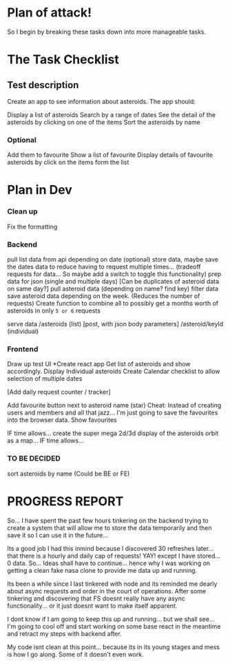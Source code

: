 # Plan of attack!

So I begin by breaking these tasks down into more manageable tasks.

# The Task Checklist

## Test description
Create an app to see information about asteroids. The app should:

Display a list of asteroids
Search by a range of dates
See the detail of the asteroids by clicking on one of the items
Sort the asteroids by name

### Optional
Add them to favourite
Show a list of favourite
Display details of favourite asteroids by click on the items form the list


# Plan in Dev

### Clean up
Fix the formatting

### Backend
pull list data from api depending on date
(optional) store data, maybe save the dates data to reduce having to request multiple times... (tradeoff requests for data... So maybe add a switch to toggle this functionality)
prep data for json (single and multiple days) [Can be duplicates of asteroid data on same day?]
pull asteroid data (depending on name? find key)
filter data
save asteroid data depending on the week. (Reduces the number of requests)
Create function to combine all to possibly get a months worth of asteroids in only `5 or 6` requests

serve data
  /asteroids (list)
  [post, with json body parameters]
  /asteroid/keyId (individual)

### Frontend
Draw up test UI
*Create react app
Get list of asteroids and show accordingly.
Display Individual asteroids
Create Calendar checklist to allow selection of multiple dates

[Add daily request counter / tracker]

Add favourite button next to asteroid name (star)
Cheat: Instead of creating users and members and all that jazz... I'm just going to save the favourites into the browser data.
Show favourites

IF time allows... create the super mega 2d/3d display of the asteroids orbit as a map... IF time allows...

### TO BE DECIDED
sort asteroids by name (Could be BE or FE)



# PROGRESS REPORT
So... I have spent the past few hours tinkering on the backend trying to create a system that will allow me to store the data temporarily and then save it so I can use it in the future...

Its a good job I had this inmind because I discovered 30 refreshes later... that there is a hourly and daily cap of requests! YAY!
except I have stored... 0 data. So... Ideas shall have to continue... hence why I was working on getting a clean fake nasa clone to provide me data up and running.

Its been a while since I last tinkered with node and its reminded me dearly about async requests and order in the court of operations. After some tinkering and discovering that FS doesnt really have any async functionality... or it just doesnt want to make itself apparent.

I dont know if I am going to keep this up and running... but we shall see... I'm going to cool off and start working on some base react in the meantime and retract my steps with backend after.

My code isnt clean at this point... because its in its young stages and mess is how I go along. Some of it doesn't even work.
